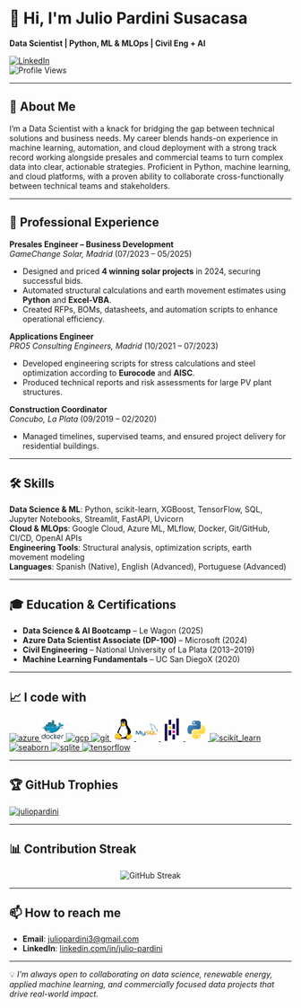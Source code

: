 # 👋 Hi, I'm Julio Pardini Susacasa

**Data Scientist | Python, ML & MLOps | Civil Eng + AI**

[![LinkedIn](https://img.shields.io/badge/LinkedIn-0077B5?style=for-the-badge&logo=linkedin&logoColor=white)](https://www.linkedin.com/in/julio-pardini)  
![Profile Views](https://komarev.com/ghpvc/?username=juliopardini&label=Profile%20views&color=0e75b6&style=flat)

---

## 🚀 About Me
I’m a Data Scientist with a knack for bridging the gap between technical solutions and business needs. 
My career blends hands-on experience in machine learning, automation, and cloud deployment with a strong track record working alongside presales and commercial teams to turn complex data into clear, actionable strategies.
Proficient in Python, machine learning, and cloud platforms, with a proven ability to collaborate cross-functionally between technical teams and stakeholders.

---

## 💼 Professional Experience

**Presales Engineer – Business Development**  
*GameChange Solar, Madrid* (07/2023 – 05/2025)  
- Designed and priced **4 winning solar projects** in 2024, securing successful bids.  
- Automated structural calculations and earth movement estimates using **Python** and **Excel-VBA**.  
- Created RFPs, BOMs, datasheets, and automation scripts to enhance operational efficiency.

**Applications Engineer**  
*PRO5 Consulting Engineers, Madrid* (10/2021 – 07/2023)  
- Developed engineering scripts for stress calculations and steel optimization according to **Eurocode** and **AISC**.  
- Produced technical reports and risk assessments for large PV plant structures.  

**Construction Coordinator**  
*Concubo, La Plata* (09/2019 – 02/2020)  
- Managed timelines, supervised teams, and ensured project delivery for residential buildings.

---

## 🛠 Skills

**Data Science & ML**: Python, scikit-learn, XGBoost, TensorFlow, SQL, Jupyter Notebooks, Streamlit, FastAPI, Uvicorn  
**Cloud & MLOps**: Google Cloud, Azure ML, MLflow, Docker, Git/GitHub, CI/CD, OpenAI APIs  
**Engineering Tools**: Structural analysis, optimization scripts, earth movement modeling  
**Languages**: Spanish (Native), English (Advanced), Portuguese (Advanced)

---

## 🎓 Education & Certifications
- **Data Science & AI Bootcamp** – Le Wagon (2025)  
- **Azure Data Scientist Associate (DP-100)** – Microsoft (2024)  
- **Civil Engineering** – National University of La Plata (2013–2019)  
- **Machine Learning Fundamentals** – UC San DiegoX (2020)  

---

## 📈 I code with
<p align="left"> <a href="https://azure.microsoft.com/en-in/" target="_blank" rel="noreferrer"> <img src="https://www.vectorlogo.zone/logos/microsoft_azure/microsoft_azure-icon.svg" alt="azure" width="40" height="40"/> </a> <a href="https://www.docker.com/" target="_blank" rel="noreferrer"> <img src="https://raw.githubusercontent.com/devicons/devicon/master/icons/docker/docker-original-wordmark.svg" alt="docker" width="40" height="40"/> </a> <a href="https://cloud.google.com" target="_blank" rel="noreferrer"> <img src="https://www.vectorlogo.zone/logos/google_cloud/google_cloud-icon.svg" alt="gcp" width="40" height="40"/> </a> <a href="https://git-scm.com/" target="_blank" rel="noreferrer"> <img src="https://www.vectorlogo.zone/logos/git-scm/git-scm-icon.svg" alt="git" width="40" height="40"/> </a> <a href="https://www.linux.org/" target="_blank" rel="noreferrer"> <img src="https://raw.githubusercontent.com/devicons/devicon/master/icons/linux/linux-original.svg" alt="linux" width="40" height="40"/> </a> <a href="https://www.mysql.com/" target="_blank" rel="noreferrer"> <img src="https://raw.githubusercontent.com/devicons/devicon/master/icons/mysql/mysql-original-wordmark.svg" alt="mysql" width="40" height="40"/> </a> <a href="https://pandas.pydata.org/" target="_blank" rel="noreferrer"> <img src="https://raw.githubusercontent.com/devicons/devicon/2ae2a900d2f041da66e950e4d48052658d850630/icons/pandas/pandas-original.svg" alt="pandas" width="40" height="40"/> </a> <a href="https://www.python.org" target="_blank" rel="noreferrer"> <img src="https://raw.githubusercontent.com/devicons/devicon/master/icons/python/python-original.svg" alt="python" width="40" height="40"/> </a> <a href="https://scikit-learn.org/" target="_blank" rel="noreferrer"> <img src="https://upload.wikimedia.org/wikipedia/commons/0/05/Scikit_learn_logo_small.svg" alt="scikit_learn" width="40" height="40"/> </a> <a href="https://seaborn.pydata.org/" target="_blank" rel="noreferrer"> <img src="https://seaborn.pydata.org/_images/logo-mark-lightbg.svg" alt="seaborn" width="40" height="40"/> </a> <a href="https://www.sqlite.org/" target="_blank" rel="noreferrer"> <img src="https://www.vectorlogo.zone/logos/sqlite/sqlite-icon.svg" alt="sqlite" width="40" height="40"/> </a> <a href="https://www.tensorflow.org" target="_blank" rel="noreferrer"> <img src="https://www.vectorlogo.zone/logos/tensorflow/tensorflow-icon.svg" alt="tensorflow" width="40" height="40"/> </a> </p>


---

## 🏆 GitHub Trophies
<p align="left">
  <a href="https://github.com/ryo-ma/github-profile-trophy">
    <img src="https://github-profile-trophy.vercel.app/?username=juliopardini&column=4&row=1" alt="juliopardini" />
  </a>
</p>

---

## 📊 Contribution Streak
<p align="center">
  <img src="https://streak-stats.demolab.com?user=juliopardini&theme=tokyonight" alt="GitHub Streak" />
</p>

---

## 📫 How to reach me
- **Email**: juliopardini3@gmail.com  
- **LinkedIn**: [linkedin.com/in/julio-pardini](https://www.linkedin.com/in/julio-pardini)  

---
💡 *I’m always open to collaborating on data science, renewable energy, applied machine learning, and commercially focused data projects that drive real-world impact.*
